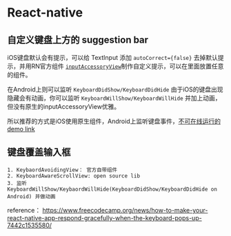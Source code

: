 # React-native

## 自定义键盘上方的 suggestion bar

iOS键盘默认会有提示，可以给 TextInput 添加 `autoCorrect={false}` 去掉默认提示，并用RN官方组件 [`inputAccessoryView`](https://facebook.github.io/react-native/docs/inputaccessoryview)制作自定义提示，可以在里面放置任意的组件。

在Android上则可以监听 `KeyboardDidShow/KeyboardDidHide` 由于iOS的键盘出现隐藏会有动画，你可以监听 `KeyboardWillShow/KeyboardWillHide` 并加上动画，但没有原生的inputAccessoryView优雅。

所以推荐的方式是iOS使用原生组件，Android上监听键盘事件，[不可在线运行的 demo link](2019-08/KeyboardSuggestionBar)

## 键盘覆盖输入框

	1. KeybaordAvoidingView： 官方自带组件
	2. KeyboardAwareScrollView: open source lib
	3. 监听KeyboardWillShow/KeybaordWillHide(KeyboardDidShow/KeyboardDidHide on Android) 并做动画
reference： https://www.freecodecamp.org/news/how-to-make-your-react-native-app-respond-gracefully-when-the-keyboard-pops-up-7442c1535580/